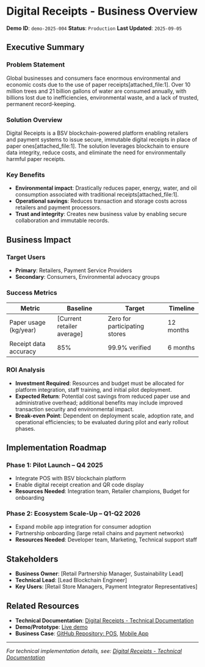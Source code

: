 # Digital Receipts - Business Overview

**Demo ID**: `demo-2025-004`
**Status**: `Production`
**Last Updated**: `2025-09-05`

## Executive Summary

### Problem Statement
Global businesses and consumers face enormous environmental and economic costs due to the use of paper receipts[attached_file:1]. Over 10 million trees and 21 billion gallons of water are consumed annually, with billions lost due to inefficiencies, environmental waste, and a lack of trusted, permanent record-keeping.

### Solution Overview
Digital Receipts is a BSV blockchain-powered platform enabling retailers and payment systems to issue secure, immutable digital receipts in place of paper ones[attached_file:1]. The solution leverages blockchain to ensure data integrity, reduce costs, and eliminate the need for environmentally harmful paper receipts.

### Key Benefits
- **Environmental impact**: Drastically reduces paper, energy, water, and oil consumption associated with traditional receipts[attached_file:1].
- **Operational savings**: Reduces transaction and storage costs across retailers and payment processors.
- **Trust and integrity**: Creates new business value by enabling secure collaboration and immutable records.

## Business Impact

### Target Users
- **Primary**: Retailers, Payment Service Providers
- **Secondary**: Consumers, Environmental advocacy groups

### Success Metrics
| Metric                  | Baseline                   | Target                 | Timeline          |
|-------------------------|----------------------------|------------------------|-------------------|
| Paper usage (kg/year)   | [Current retailer average] | Zero for participating stores | 12 months         |
| Receipt data accuracy   | 85%                        | 99.9% verified         | 6 months          |

### ROI Analysis
- **Investment Required**: Resources and budget must be allocated for platform integration, staff training, and initial pilot deployment.
- **Expected Return**: Potential cost savings from reduced paper use and administrative overhead; additional benefits may include improved transaction security and environmental impact.
- **Break-even Point**: Dependent on deployment scale, adoption rate, and operational efficiencies; to be evaluated during pilot and early rollout phases.

## Implementation Roadmap

### Phase 1: Pilot Launch – Q4 2025
- Integrate POS with BSV blockchain platform
- Enable digital receipt creation and QR code display
- **Resources Needed**: Integration team, Retailer champions, Budget for onboarding

### Phase 2: Ecosystem Scale-Up – Q1-Q2 2026
- Expand mobile app integration for consumer adoption
- Partnership onboarding (large retail chains and payment networks)
- **Resources Needed**: Developer team, Marketing, Technical support staff

## Stakeholders

- **Business Owner**: [Retail Partnership Manager, Sustainability Lead]
- **Technical Lead**: [Lead Blockchain Engineer]
- **Key Users**: [Retail Store Managers, Payment Integrator Representatives]

## Related Resources

- **Technical Documentation**: [Digital Receipts - Technical Documentation](./technical-digital-reciept.md)
- **Demo/Prototype**: [Live demo](https://digital-receipts-us-1.bsvb.tech/)
- **Business Case**: [GitHub Repository: POS](https://github.com/bsv-blockchain-demos/digital-receipts-pos), [Mobile App](https://github.com/bsv-blockchain-demos/digital-receipts-mobile)

---
*For technical implementation details, see: [Digital Receipts - Technical Documentation](./technical.md)*
